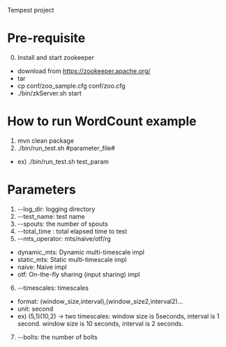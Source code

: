 Tempest project

# Pre-requisite

0. Install and start zookeeper
  - download from https://zookeeper.apache.org/
  - tar
  - cp conf/zoo_sample.cfg conf/zoo.cfg
  - ./bin/zkServer.sh start

# How to run WordCount example

1. mvn clean package 
2. ./bin/run_test.sh #parameter_file#
  - ex) ./bin/run_test.sh test_param

# Parameters
1. --log_dir: logging directory
2. --test_name: test name
3. --spouts: the number of spouts 
4. --total_time : total elapsed time to test
5. --mts_operator: mts/naive/otf/rg
  * dynamic_mts: Dynamic multi-timescale impl
  * static_mts: Static multi-timescale impl
  * naive: Naive impl
  * otf: On-the-fly sharing (input sharing) impl
6. --timescales: timescales
  * format: (window_size,interval),(window_size2,interval2)...
  * unit: second
  * ex) (5,1)(10,2) -> two timescales: window size is 5seconds, interval is 1 second. window size is 10 seconds, interval is 2 seconds.
7. --bolts: the number of bolts


